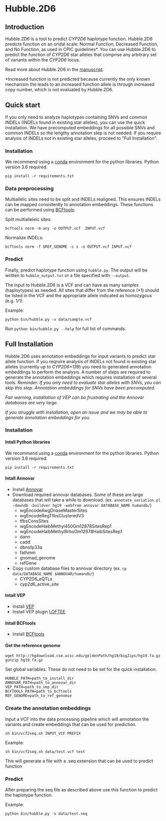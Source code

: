 # Hubble.2D6

## Introduction

Hubble.2D6 is a tool to predict *CYP2D6* haplotype function.  Hubble.2D6 predicts function on an oridal scale: Normal Function, Decreased Function, and No Function, as used in CPIC guidelines\*.  You can use Hubble.2D6 to predict the function of *CYP2D6* star alleles that comprise any arbitrary set of variants within the *CYP2D6* locus.

Read more about Hubble.2D6 in the [manuscript](https://www.biorxiv.org/content/10.1101/684357v2.abstract).

\*Increased function is not predicted because currently the only known mechanism the leads to an increased function allele is through increased copy number, which is not evaluated by Hubble.2D6.  


## Quick start
If you only need to analyze haplotypes containing SNVs and common INDELs (INDELs found in existing star alleles), you can use the quick installation.  We have precomputed embeddings for all possible SNVs and common INDELs so the lengthy annotation step is not needed. If you require analysis of INDELs not in existing star alleles, proceed to "Full Installation".

### Installation

We recommend using a [conda](https://docs.conda.io/en/latest/) environment for the python libraries. Python version 3.6 required.

```pip install -r requirements.txt```

### Data preprocessing

Multiallelic sites need to be split and INDELs realigned. This ensures INDELs can be mapped consistently to annotation embeddings. These functions can be performed using [BCFtools](http://samtools.github.io/bcftools/bcftools.html).

Split multialleleic sites:
```
bcftools norm -m-any -o OUTPUT.vcf  INPUT.vcf
```

Normalize INDELs:
```
bcftools norm -f $REF_GENOME -c s -o OUTPUT.vcf INPUT.vcf
```


### Predict

Finally, predict haplotype function using `hubble.py`.  The output will be written to `hubble_output.txt` or a file specified with `--output`. 

The input to Hubble.2D6 is a VCF and can have as many samples (haploytypes) as needed.  All sites that differ from the reference (*1) should be listed in the VCF and the appropriate allele indicated as homozygous (e.g. 1/1). 

Example:
```
python bin/hubble.py -v data/sample.vcf
```

Run `python bin/hubble.py --help` for full list of commands.



## Full Installation
Hubble.2D6 uses annotation embeddings for input variants to predict star allele function.  If you reqruire analysis of INDELs not found in existing star alleles (currently up to *CYP2D6\*139*) you need to generated annotation embeddings to perform the analysis. A number of steps are required to generate the annotation embeddings which requires installation of several tools.  *Reminder: If you only need to evaluate star alleles with SNVs, you can skip this step.  Annotation embeddings for SNVs have been precomputed.*

_Fair warning, installation of VEP can be frustrating and the Annovar databases are very large._

_If you struggle with installation, open an issue and we may be able to generate annotation embeddings for you._

### Installation

#### Intall Python libraries
We recommend using a [conda](https://docs.conda.io/en/latest/) environment for the python libraries. Python version 3.6 required.

```
pip install -r requirements.txt
```

#### Intall Annovar
* Install [Annovar](https://annovar.openbioinformatics.org/en/latest/)
* Download required annovar databases.  Some of these are large databases that will take a while to download.  (ex. `annotate_variation.pl -downdb -buildver hg19 -webfrom annovar DATABASE_NAME humandb/`)
    * wgEncodeAwgDnaseMasterSites
    * wgEncodeRegTfbsClusteredV3
    * tfbsConsSites
    * wgEncodeHaibMethyl450Gm12878SitesRep1
    * wgEncodeHaibMethylRrbsGm12878HaibSitesRep1
    * dann
    * cadd
    * dbnsfp33a
    * fathmm
    * gnomad_genome
    * refGene
* Copy custom database files to annovar directory (ex. `cp data/DATABASE_NAME $ANNOVAR/humandb/`)
    * CYP2D6_eQTLs
    * cyp2d6_active_site

#### Intall VEP
* Install [VEP](https://uswest.ensembl.org/info/docs/tools/vep/index.html)
* Install VEP plugin [LOFTEE](https://github.com/konradjk/loftee)

#### Intall BCFtools
* Install [BCFtools](http://samtools.github.io/bcftools/bcftools.html)

#### Get the reference genome

```
wget http://hgdownload.cse.ucsc.edu/goldenPath/hg19/bigZips/hg19.fa.gz
gunzip hg19.fa.gz
```

Set global variables.  These do not need to be set for the quick installation.

```
HUBBLE_PATH=path_to_install_dir
ANNOVAR_PATH=path_to_annovar_dir
VEP_PATH=path_to_vep_dir
BCFTOOLS_PATH=path_to_bcftools
REF_GENOME=path_to_ref_genomie
```

### Create the annotation embeddings

Input a VCF into the data processing pipeline which will annotation the variants and create embeddings that can be used for prediction.

```
sh bin/vcf2seq.sh INPUT_VCF PREFIX
```

Example:
```
sh bin/vcf2seq.sh data/test.vcf test
```

This will generate a file with a .seq extension that can be used to predict function


### Predict

After preparing the seq file as described above use this function to predict the haplotype function.

Example:
```
python bin/hubble.py -s data/test.seq
```






